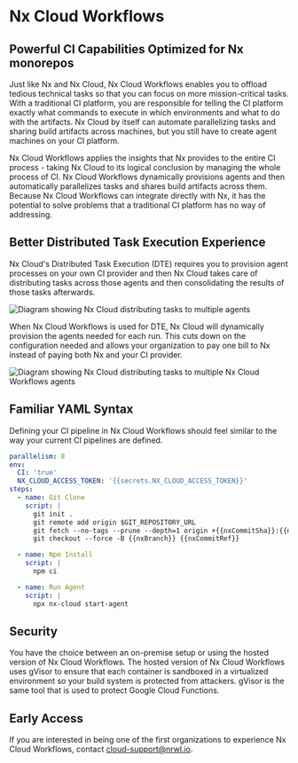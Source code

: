 # Nx Cloud Workflows

## Powerful CI Capabilities Optimized for Nx monorepos

Just like Nx and Nx Cloud, Nx Cloud Workflows enables you to offload tedious technical tasks so that you can focus on more mission-critical tasks. With a traditional CI platform, you are responsible for telling the CI platform exactly what commands to execute in which environments and what to do with the artifacts. Nx Cloud by itself can automate parallelizing tasks and sharing build artifacts across machines, but you still have to create agent machines on your CI platform.

Nx Cloud Workflows applies the insights that Nx provides to the entire CI process - taking Nx Cloud to its logical conclusion by managing the whole process of CI. Nx Cloud Workflows dynamically provisions agents and then automatically parallelizes tasks and shares build artifacts across them. Because Nx Cloud Workflows can integrate directly with Nx, it has the potential to solve problems that a traditional CI platform has no way of addressing.

## Better Distributed Task Execution Experience

Nx Cloud's Distributed Task Execution (DTE) requires you to provision agent processes on your own CI provider and then Nx Cloud takes care of distributing tasks across those agents and then consolidating the results of those tasks afterwards.

![Diagram showing Nx Cloud distributing tasks to multiple agents](/shared/images/dte/distributed-caching-and-task-execution.svg)

When Nx Cloud Workflows is used for DTE, Nx Cloud will dynamically provision the agents needed for each run. This cuts down on the configuration needed and allows your organization to pay one bill to Nx instead of paying both Nx and your CI provider.

![Diagram showing Nx Cloud distributing tasks to multiple Nx Cloud Workflows agents](/shared/images/dte/distributed-task-execution-on-workflows.svg)

## Familiar YAML Syntax

Defining your CI pipeline in Nx Cloud Workflows should feel similar to the way your current CI pipelines are defined.

```yaml {% fileName=".nx/workflows/" %}
parallelism: 8
env:
  CI: 'true'
  NX_CLOUD_ACCESS_TOKEN: '{{secrets.NX_CLOUD_ACCESS_TOKEN}}'
steps:
  - name: Git Clone
    script: |
      git init .
      git remote add origin $GIT_REPOSITORY_URL
      git fetch --no-tags --prune --depth=1 origin +{{nxCommitSha}}:{{nxCommitRef}}
      git checkout --force -B {{nxBranch}} {{nxCommitRef}}

  - name: Npm Install
    script: |
      npm ci

  - name: Run Agent
    script: |
      npx nx-cloud start-agent
```

## Security

You have the choice between an on-premise setup or using the hosted version of Nx Cloud Workflows. The hosted version of Nx Cloud Workflows uses gVisor to ensure that each container is sandboxed in a virtualized environment so your build system is protected from attackers. gVisor is the same tool that is used to protect Google Cloud Functions.

## Early Access

If you are interested in being one of the first organizations to experience Nx Cloud Workflows, contact [cloud-support@nrwl.io](mailto://cloud-support@nrwl.io).

